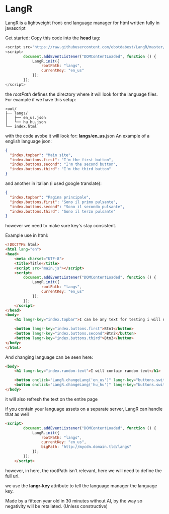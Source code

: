 # LangR

LangR is a lightweight front-end language manager for html written fully in javascript

Get started:
Copy this code into the **head** tag:
```javascript
<script src="https://raw.githubusercontent.com/ebotdabest/LangR/master/main.js"></script>
<script>
        document.addEventListener("DOMContentLoaded", function () {
            LangR.init({
                rootPath: "langs",
                currentKey: "en_us"
            });
        });
</script>
```

the *rootPath* defines the directory where it will look for the language files.
For example if we have this setup:
```
root/
├── langs/
│   ├── en_us.json
│   └── hu_hu.json
└── index.html
```

with the code avobe it will look for: **langs**/**en_us**.json
An example of a english language json:
```json
{
  "index.topbar": "Main site",
  "index.buttons.first": "I'm the first button",
  "index.buttons.second": "I'm the second button",
  "index.buttons.third": "I'm the third button"
}
```
and another in italian (i used google translate):
```json
{
  "index.topbar": "Pagina principale",
  "index.buttons.first": "Sono il primo pulsante",
  "index.buttons.second": "Sono il secondo pulsante",
  "index.buttons.third": "Sono il terzo pulsante"
}
```
however we need to make sure key's stay consistent.

Example use in html:
```html
<!DOCTYPE html>
<html lang="en">
<head>
    <meta charset="UTF-8">
    <title>Title</title>
    <script src="main.js"></script>
    <script>
        document.addEventListener("DOMContentLoaded", function () {
            LangR.init({
                rootPath: "langs",
                currentKey: "en_us"
            });
        });
    </script>
</head>
<body>
    <h1 langr-key="index.topbar">I can be any text for testing i will not be visible!</h1>

    <button langr-key="index.buttons.first">Btn1</button>
    <button langr-key="index.buttons.second">Btn2</button>
    <button langr-key="index.buttons.third">Btn3</button>
</body>
</html>
```

And changing language can be seen here:
```html
<body>
    <h1 langr-key="index.random-text">I will contain random text</h1>

    <button onclick="LangR.changeLang('en_us')" langr-key="buttons.switch.en">Switch to english</button>
    <button onclick="LangR.changeLang('hu_hu')" langr-key="buttons.switch.hu">Switch to hungarian</button>
</body>
```
it will also refresh the text on the entire page

if you contain your language assets on a separate server, LangR can handle that as well
```html
<script>
        document.addEventListener("DOMContentLoaded", function () {
            LangR.init({
                rootPath: "langs",
                currentKey: "en_us",
                bigPath: "http://mycdn.domain.tld/langs"
            });
        });
    </script>
```
however, in here, the rootPath isn't relevant, here we will need to define the full url.


we use the **langr-key** attribute to tell the language manager the language key.


Made by a fifteen year old in 30 minutes without AI, by the way so negativity will be retaliated.
(Unless constructive)
